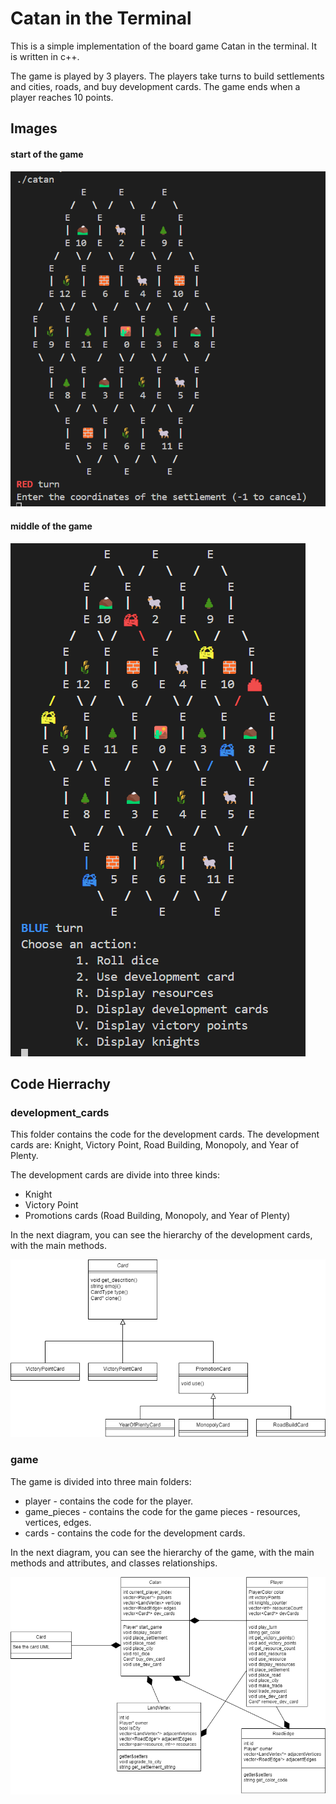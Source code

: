 # Catan in the Terminal

This is a simple implementation of the board game Catan in the terminal. It is written in c++.

The game is played by 3 players. The players take turns to build settlements and cities, roads, and buy development cards. The game ends when a player reaches 10 points.

## Images

#### start of the game
![start of the game](./board_img/terminal_start.png)

#### middle of the game
![middle of the game](./board_img/terminal_middle.png)


## Code Hierrachy

### development_cards
This folder contains the code for the development cards. The development cards are: Knight, Victory Point, Road Building, Monopoly, and Year of Plenty.

The development cards are divide into three kinds:
- Knight
- Victory Point
- Promotions cards (Road Building, Monopoly, and Year of Plenty)

In the next diagram, you can see the hierarchy of the development cards, with the main methods.

![development cards](./diagrams/cards.drawio.png)

### game
The game is divided into three main folders:
- player - contains the code for the player.
- game_pieces - contains the code for the game pieces - resources, vertices, edges.
- cards - contains the code for the development cards.


In the next diagram, you can see the hierarchy of the game, with the main methods and attributes, and classes relationships.

![game](./diagrams/catan.drawio.png)

